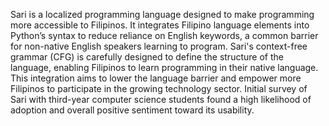 Sari is a localized programming language designed to make programming more accessible to Filipinos. It integrates Filipino language elements into Python’s syntax to reduce reliance on English keywords, a common barrier for non-native English speakers learning to program. Sari's context-free grammar (CFG) is carefully designed to define the structure of the language, enabling Filipinos to learn programming in their native language. This integration aims to lower the language barrier and empower more Filipinos to participate in the growing technology sector. Initial survey of Sari with third-year computer science students found a high likelihood of adoption and overall positive sentiment toward its usability.
